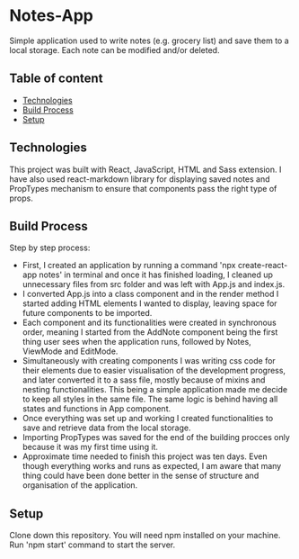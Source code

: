 # Notes-App
Simple application used to write notes (e.g. grocery list) and save them to a local storage. Each note can be modified and/or deleted.
## Table of content
* [Technologies](#technologies)
* [Build Process](#build-process)
* [Setup](#setup)

## Technologies
This project was built with React, JavaScript, HTML and Sass extension. I have also used react-markdown library for displaying saved notes and PropTypes mechanism to ensure that components pass the right type of props.

## Build Process
Step by step process:
* First, I created an application by running a command 'npx create-react-app notes' in terminal and once it has finished loading, I cleaned up unnecessary files from src folder and was left with App.js and index.js.
* I converted App.js into a class component and in the render method I started adding HTML elements I wanted to display, leaving space for future components to be imported.
* Each component and its functionalities were created in synchronous order, meaning I started from the AddNote component being the first thing user sees when the application runs, followed by Notes, ViewMode and EditMode.
* Simultaneously with creating components I was writing css code for their elements due to easier visualisation of the development progress, and later converted it to a sass file, mostly because of mixins and nesting functionalities. This being a simple application made me decide to keep all styles in the same file. The same logic is behind having all states and functions in App component.
* Once everything was set up and working I created functionalities to save and retrieve data from the local storage.
* Importing PropTypes was saved for the end of the building procces only because it was my first time using it.
* Approximate time needed to finish this project was ten days. Even though everything works and runs as expected, I am aware that many thing could have been done better in the sense of structure and organisation of the application.

## Setup
Clone down this repository. You will need npm installed on your machine. Run 'npm start' command to start the server.
